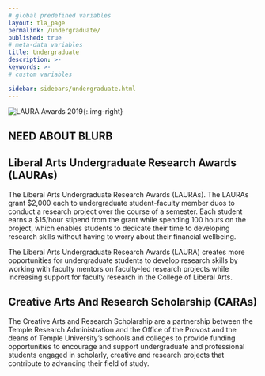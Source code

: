 ```yaml
---
# global predefined variables
layout: tla_page
permalink: /undergraduate/
published: true
# meta-data variables
title: Undergraduate
description: >-
keywords: >-
# custom variables

sidebar: sidebars/undergraduate.html
---
```

![LAURA Awards 2019]({{site.baseurl}}/media/resizedlaura1.jpg){:.img-right}
## NEED ABOUT BLURB

## Liberal Arts Undergraduate Research Awards (LAURAs)
The Liberal Arts Undergraduate Research Awards (LAURAs). The LAURAs grant $2,000 each to undergraduate student-faculty member duos to conduct a research project over the course of a semester. Each student earns a $15/hour stipend from the grant while spending 100 hours on the project, which enables students to dedicate their time to developing research skills without having to worry about their financial wellbeing.

The Liberal Arts Undergraduate Research Awards (LAURA) creates more opportunities for undergraduate students to develop research skills by working with faculty mentors on faculty-led research projects while increasing support for faculty research in the College of Liberal Arts.

## Creative Arts And Research Scholarship (CARAs)
The Creative Arts and Research Scholarship are a partnership between the Temple Research Administration and the Office of the Provost and the deans of Temple University’s schools and colleges to provide funding opportunities to encourage and support undergraduate and professional students engaged in scholarly, creative and research projects that contribute to advancing their field of study. 
